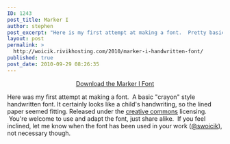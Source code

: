 ```yaml
---
ID: 1243
post_title: Marker I
author: stephen
post_excerpt: "Here is my first attempt at making a font.  Pretty basic handwritten font. Certainly looks like a child's handwriting, so the lined paper seemed fitting. Released under the creative commons licensing.  You're welcome to use and adapt the font, just share alike.  If you feel inclined, let me know when the font has been used in your work, not necessary though."
layout: post
permalink: >
  http://woicik.rivikhosting.com/2010/marker-i-handwritten-font/
published: true
post_date: 2010-09-29 08:26:35
---
```

<p style="text-align: center;"><a href="https://gumroad.com/l/Marker1" target="_blank" rel="noopener noreferrer">Download the Marker I Font</a></p>
<p>Here was my first attempt at making a font.  A basic "crayon" style handwritten font. It certainly looks like a child's handwriting, so the lined paper seemed fitting. Released under the <a href="http://creativecommons.org/licenses/by-sa/3.0/" target="_blank" rel="noopener noreferrer">creative commons</a> licensing.  You're welcome to use and adapt the font, just share alike.  If you feel inclined, let me know when the font has been used in your work (<a href="https://twitter.com/swoicik" target="_blank" rel="noopener noreferrer">@swoicik</a>), not necessary though.</p>

<!-- wp:gumroad/gumroad-block {"id":"Marker1","type":"embed","text":"Download the Marker I Font","url":"https://gumroad.com/l/Marker1"} -->
<div class="gumroad-product-embed" data-gumroad-product-id="Marker1" class="wp-block-gumroad-gumroad-block"></div>
<!-- /wp:gumroad/gumroad-block -->

<!-- wp:paragraph -->
<p></p>
<!-- /wp:paragraph -->